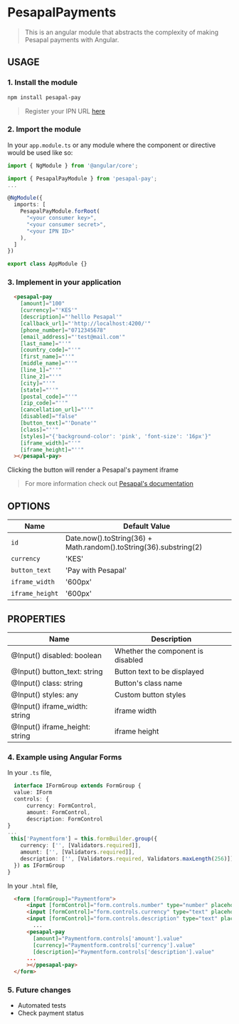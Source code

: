 # PesapalPayments


> This is an angular module that abstracts the complexity of making Pesapal payments with Angular.

## USAGE

### 1. Install the module
```sh
npm install pesapal-pay
```

 > Register your IPN URL [here](https://pay.pesapal.com/iframe/PesapalIframe3/IpnRegistration) 

### 2. Import the module
In your `app.module.ts` or any module where the component or directive would be used like so:

```ts
import { NgModule } from '@angular/core';

import { PesapalPayModule } from 'pesapal-pay';
...

@NgModule({
  imports: [
    PesapalPayModule.forRoot(
      "<your consumer key>",
      "<your consumer secret>",
      "<your IPN ID>"
    ),
  ]
})

export class AppModule {}
```


### 3. Implement in your application
  ```html
    <pesapal-pay
      [amount]="100"  
      [currency]="'KES'" 
      [description]="'helllo Pesapal'" 
      [callback_url]="'http://localhost:4200/'" 
      [phone_number]="0712345678" 
      [email_address]="'test@mail.com'" 
      [last_name]="''" 
      [country_code]="''"
      [first_name]="''" 
      [middle_name]="''"
      [line_1]="''" 
      [line_2]="''" 
      [city]="''" 
      [state]="''" 
      [postal_code]="''" 
      [zip_code]="''" 
      [cancellation_url]="''"
      [disabled]="false"
      [button_text]="'Donate'"
      [class]="''"
      [styles]="{'background-color': 'pink', 'font-size': '16px'}"
      [iframe_width]="''"
      [iframe_height]="''"
    ></pesapal-pay>
  ```
   Clicking the button will render a Pesapal's payment iframe
  > For more information check out [Pesapal's documentation](https://developer.pesapal.com)

  ## OPTIONS

| Name           | Default Value                                                     |
|----------------|-------------------------------------------------------------------|
| `id`           | Date.now().toString(36) + Math.random().toString(36).substring(2) |
| `currency`     | 'KES'                                                             |
| `button_text`  | 'Pay with Pesapal'                                                |
| `iframe_width` | '600px'                                                           |
| `iframe_height`| '600px'                                                           |


 ## PROPERTIES

|Name                            |Description                          |
|--------------------------------|-------------------------------------|
| @Input() disabled: boolean     | Whether the component is disabled  |
| @Input() button_text: string   | Button text to be displayed         |
| @Input() class: string         | Button's class name                 |
| @Input() styles: any           | Custom button styles                |
| @Input() iframe_width: string  | iframe width                        |
| @Input() iframe_height: string | iframe height                       |



  ### 4. Example using Angular Forms
  In your `.ts` file,
  ```ts
    interface IFormGroup extends FormGroup {
    value: IForm
    controls: {
        currency: FormControl,
        amount: FormControl,
        description: FormControl
  }
  ...
   this['Paymentform'] = this.formBuilder.group({
      currency: ['', [Validators.required]],
      amount: ['', [Validators.required]],
      description: ['', [Validators.required, Validators.maxLength(256)]]
    }) as IFormGroup
}
  ```
In your `.html` file,

  ```html
    <form [formGroup]="Paymentform">
        <input [formControl]="form.controls.number" type="number" placeholder="amount">
        <input [formControl]="form.controls.currency" type="text" placeholder="currency">
        <input [formControl]="form.controls.description" type="text" placeholder="description">
          ...
        <pesapal-pay 
          [amount]="Paymentform.controls['amount'].value"  
          [currency]="Paymentform.controls['currency'].value" 
          [description]="Paymentform.controls['description'].value" 
        ...
        ></ppesapal-pay>
    </form>
  ```


### 5. Future changes
 - Automated tests
 - Check payment status